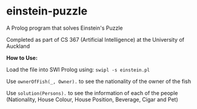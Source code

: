 # einstein-puzzle
A Prolog program that solves Einstein's Puzzle

Completed as part of CS 367 (Artificial Intelligence) at the University of Auckland


**How to Use:**

Load the file into SWI Prolog using: `swipl -s einstein.pl`

Use `ownerOfFish(_, Owner).` to see the nationality of the owner of the fish

Use `solution(Persons).` to see the information of each of the people (Nationality, House Colour, House Position, Beverage, Cigar and Pet)
